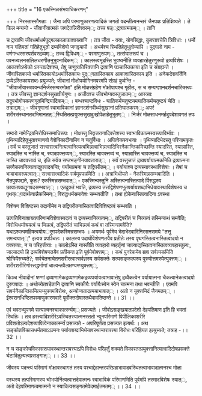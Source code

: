 +++
title = "16 एकस्मिन्नसंभवाधिकरणम्"

+++
निरस्तास्सौगताः । जैना अपि परमाणुकारणत्वादिकं जगतो वदन्तीत्यनन्तरं जैनपक्षः प्रतिक्षिष्यते । ते किल मन्यन्ते - जीवानीवात्मकं जगदेतन्निरीश्वरम््; तच्च षड््द्रव्यात्मकम्् । तानि

च द्रव्याणि जीवधर्माधर्मपुद्गलकालाकाशाख्यानि । तत्र जीवा - वयाः, योगसिद्धाः, कुक्त्ताश्चेति त्रिविधाः । धर्मो नाम गतिमतां गतिहेतुभूतो द्रव्यविशेषो जगद्वयापी । अधर्मश्च स्थितिहेतुभूतोव्यापि । पुद्गलो नाम - वर्णगन्धरसस्पर्शवस्द्रव्यम््; तच्च द्विविधम्् - परमाणुरूपम््, तत्संघातरूपं च । पवनज्वलनसलिलधरणीतनुभुवनादिकम्् । कालस्त्वमूदस्ति भुवष्यनीति व्यवहारहेतुरणुरूपो द्रव्यविशेषः । आकाशोऽप्येको ऽनन्तप्रदेशश्च, तेषु चाणुव्यतिरिक्त्तानि द्रव्याणि पञ्चास्तिकाया इति च संग्रह्यन्ते । जीवास्तिकायो धर्मास्तिकायोऽधर्मास्तिकायः पुद््गलास्तिकाय आकाशास्तिकाय इति । अनेकदेशवर्तिनि द्रव्येऽस्तिकायशब्दः प्रयुज्यते; जीवानां मोक्षोपयोगिनमपरमपि संग्रहं कुर्वन्ति - "जीवाजीवास्त्रववन्धनिर्जरसम्वरमोक्षा" इति मोक्षसंग्रहेण मोक्षोपायश्च गृहीतः, स च सम्यग्ज्ञानदर्शनचारित्ररूपः । तत्र जीवस्तु ज्ञानदर्शनसुखवीर्यगुणः । अजीवश्च जीवभोग्यवस्तुजातम््; आस्त्रवः तदुपभोगोपकरणगूतमिन्द्रियादिकम्् । बन्धश्चाष्टविधः - घातिकर्मचतुष्टयमघातिकर्मचतुष्टयं चेति । तत्राद्यम्् - जीवगुणानां स्वाभाविकानां ज्ञानदर्शनवीर्थ्यसुखानां प्रतिघातकरम््; अपरं शरीरसंस्थानतदभिमानतत््स्थितितत्प्रयुक्त्तसुखदुःखोपेक्षाहेतुभूतम्् । निर्जरं मोक्षसाधनमर्हदुपदेशावगतं तपः ।

सम्वरो नामेन्द्रियनिरोधिस्समाधिरूपः । मोक्षस्तु निवृत्तरागादिक्त्तेशस्य स्वाभाविकात्मस्वरूपाविर्भावः । पृथिव्यादिहेतुभूताश्चाणवो वैशेषिकादीनामिव न चतुर्विधाः । अपित्वेकस्वभावाः । पृथिव्यादिभेदस्तु परिणामकृतः ।सर्वं च वस्तुजातं सत्त्वासत्त्वनित्यत्वानित्यत्वभिन्नत्वाभिन्नत्वादिभिरनैकान्तिकमिच्छन्ति स्यादस्ति, स्यान्नास्ति, स्यादस्ति च नास्ति च, स्यादवक्त्तव्यम््, स्यादस्ति चावक्त्तव्यं च, स्यान्नास्ति चावक्त्तव्यं च, स्यादस्ति च नास्ति चावक्त्तव्यं च, इति सर्वत्र सप्तभङ्गीनयावतारात्् । सर्वं वस्तुजातं द्रव्यपर्यायात्मकमिति द्रव्यात्मना सत्त्वैकत्वनित्यत्वाद्युपपादयन्ति; पर्यायात्मना च तद्विपरीतम्् । पर्यायाश्च द्रव्यस्यावस्थाविशेषाः । तेषां च भावाभावरूपत्वात्् सत्त्वासत्त्वादिकं सर्वमुपपन्नमिति ।। अत्राभिधीयते - नैकस्मिन्नसम्भवादिति । नैतपुपपद्यते, कुतः? एकस्मिन्नसम्भवात्् - एकस्मिन्वस्तुनि अस्तित्वनास्तित्वादे र्विरुद्धस्य छायातपवद्युगपदसम्भवात्् । एतदुक्त्तं भवति, द्रव्यस्य तत्तद्विशेषणभूतपर्यायशब्दाभिधेयावस्थाविशेषस्य च पृथक््पदार्थत्वान्नैकस्मिन्् विरुद्धधर्मसमावेशः सम्भवतीति । तथा ह्येकेनास्तित्वादिना ऽवस्था

विशेषण विशिष्टस्य तदानीमेव न तद्विपरीतनास्तित्वादिविशिष्टत्वं सम्भवति ।

उत्पतिविनाशाख्यपरिणामविशेषास्पदत्वं च द्रव्यस्यानित्यत्वम््, तद्विपरीतं च नित्यत्वं तस्मिन्कथं समवैति; विरोधिधर्माश्रयत्वं च भिन्नत्वं, तद्विपरीतं चाभिन्नत्वं कथं वा तस्मिन्समवैति? यथाऽश्वत्वमहिषत्वयोयर्ुगपदेकस्मिन्नसम्भवः । अयमर्थः पूर्वमेव भेदाभेदवादिनिरसनसमये "तत्तु समन्वयात््" इत्यत्र प्रपञ्चितः । कालस्य पदार्थविशेषणतयैव प्रतीतेः तस्य पृथगस्तित्वनास्तित्वादयो न वक्त्तव्याः, न च परिहर्त्तव्याः । कालोऽस्ति नास्तीति व्यवहारो व्यहर्तृणां जात्याद्यस्तित्वनास्तित्वव्यपहारतुल्यः, जात्यादयो हि द्रव्यविशेषणतयैव प्रतीयन्त इति पूर्वमेवोक्त्तम्् । कथं पुनरेकमेव ब्रह्म सर्वत्मकमिति श्रोत्रियैरुच्यते?; सर्वचेतनाचेतनशरीरत्वात्सर्वज्ञस्य सर्वशक्त्तेः सत्यसङ्कल्पस्य पुरुषोत्तमस्येत्युक्त्तम्् । शरीरशरीरिणोस्तद्धर्माणां चात्यन्तवैलक्षण्यमप्युक्त्तम््,

किञ्च नीवादीनां षण्णां द्रव्याणामेकद्रव्याणामेकद्रव्यपर्यायत्वाभावात्तेषु द्रव्यैकत्वेन पर्यायात्मना चैकत्वानेकत्वादयो दुरुपपादाः । अथोच्येतषडेतानि द्रव्याणि स्वकीयैः पर्यायैःस्वेन स्वेन चात्मना तथा भवन्तीति । एवमपि सवर्मनैकान्तिकमित्यभ्युपगमविरोथः, अन्योन्यतादत्मयाभावात्् । अतो न युक्त्तमिदं जैनमतम्् । ईश्वरानधिष्ठितपरमाणुकारणवादे पूर्वोक्त्तदोषास्तथैवावतिष्ठन्ते ।। 31 ।।

एवं भवदभ्युपगमे सत्यात्मनश्चाकार्त्स्न्यम्् प्रसज्यते । जीवोऽसङ्खयातप्रदेशो देहपतिमाण इति हि भवतां स्थितिः । तत्र हस्त्यादिशरीरेऽवस्थितस्यात्मनस्ततो न्यूनपरिमाणे पिपीलिकाशरीरे प्रविशतोऽल्पदेशब्यापित्वेनाकार्त्स्न्यं प्रसज्यते - अपरिपूर्णता प्रसज्यत इत्यर्थः । अथ सङ्कोतविकासधर्मतयाऽऽत्मनः पर्यायशब्दाभिधेयावस्थान्तरापत्त्या विरोधः परिह्रियत इत्युच्यते; तत्राह -।। 32 ।।

न च सङ्कोचविकासरूपावस्थान्तरापत्त्याऽपि विरोधः परिहर्तुं शक्यते विकारतत्प्रयुक्त्तानित्यत्वादिदोषप्रसक्त्ते र्घटादितुल्यत्वप्रसङ्गात्् ।। 33 ।।

जीवस्य यदन्त्यं परिमाणं मोक्षावस्थागतं तस्य पश्चाद्देहान्तरपरिग्रहाभावादवस्थितत्वाभावादात्मनश्च मोक्षा

वस्थस्य तत्परिमाणस्य चोभयोर्नित्यत्वात्तदेवात्मनः स्वाभाविकं परिमाणमिति पूर्वमपि तस्मादविशेषः स्यात््, अतो देहपरिमाणत्वमात्मनो न स्यादित्यसङ्गतमेवेदमार्हतमतम्् ।। 34 ।।